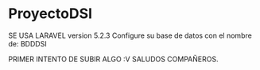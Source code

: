 # ProyectoDSI
SE USA LARAVEL version 5.2.3
Configure su base de datos con el nombre de: BDDDSI

PRIMER INTENTO DE SUBIR ALGO :V SALUDOS COMPAÑEROS.